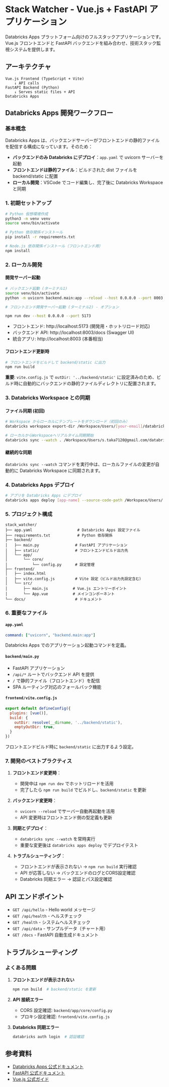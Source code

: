 # Stack Watcher - Vue.js + FastAPI アプリケーション

Databricks Apps プラットフォーム向けのフルスタックアプリケーションです。Vue.js フロントエンドと FastAPI バックエンドを組み合わせ、技術スタック監視システムを提供します。

## アーキテクチャ

```
Vue.js Frontend (TypeScript + Vite)
    ↓ API calls
FastAPI Backend (Python)
    ↓ Serves static files + API
Databricks Apps
```

## Databricks Apps 開発ワークフロー

### 基本概念

Databricks Apps は、バックエンドサーバーがフロントエンドの静的ファイルを配信する構成になっています。そのため：

- **バックエンドのみ Databricks にデプロイ**：`app.yaml` で uvicorn サーバーを起動
- **フロントエンドは静的ファイル**：ビルドされた dist ファイルを backend/static に配置
- **ローカル開発**：VSCode でコード編集し、完了後に Databricks Workspace と同期

### 1. 初期セットアップ

```bash
# Python 仮想環境作成
python3 -m venv venv
source venv/bin/activate

# Python 依存関係インストール
pip install -r requirements.txt

# Node.js 依存関係インストール（フロントエンド用）
npm install
```

### 2. ローカル開発

#### 開発サーバー起動

```bash
# バックエンド起動 (ターミナル1)
source venv/bin/activate
python -m uvicorn backend.main:app --reload --host 0.0.0.0 --port 8003

# フロントエンド開発サーバー起動 (ターミナル2) - オプション

npm run dev --host 0.0.0.0 --port 5173
```

- フロントエンド: http://localhost:5173 (開発用・ホットリロード対応)
- バックエンド API: http://localhost:8003/docs (Swagger UI)
- 統合アプリ: http://localhost:8003 (本番相当)

#### フロントエンド更新時

```bash
# フロントエンドをビルドして backend/static に出力
npm run build
```

**重要**: `vite.config.js` で `outDir: '../backend/static'` に設定済みのため、ビルド時に自動的にバックエンドの静的ファイルディレクトリに配置されます。

### 3. Databricks Workspace との同期

#### ファイル同期 (初回)

```bash
# Workspace からローカルにテンプレートをダウンロード（初回のみ）
databricks workspace export-dir /Workspace/Users/[your-email]/databricks_apps/[app-name] .

# ローカルからWorkspaceへリアルタイム同期開始
databricks sync --watch . /Workspace/Users/s.taka7120@gmail.com/databricks_apps/hello-world_2025_09_20-06_56/nodejs-fastapi-hello-world-app
```

#### 継続的な同期

`databricks sync --watch` コマンドを実行中は、ローカルファイルの変更が自動的に Databricks Workspace に同期されます。

### 4. Databricks Apps デプロイ

```bash
# アプリを Databricks Apps にデプロイ
databricks apps deploy [app-name] --source-code-path /Workspace/Users/[your-email]/databricks_apps/[app-name]
```

### 5. プロジェクト構成

```
stack_watcher/
├── app.yaml                    # Databricks Apps 設定ファイル
├── requirements.txt            # Python 依存関係
├── backend/
│   ├── main.py                # FastAPI アプリケーション
│   ├── static/                # フロントエンドビルド出力先
│   └── app/
│       └── core/
│           └── config.py      # 設定管理
├── frontend/
│   ├── index.html
│   ├── vite.config.js         # Vite 設定（ビルド出力先設定含む）
│   └── src/
│       ├── main.js           # Vue.js エントリーポイント
│       └── App.vue           # メインコンポーネント
└── docs/                      # ドキュメント
```

### 6. 重要なファイル

#### `app.yaml`
```yaml
command: ["uvicorn", "backend.main:app"]
```
Databricks Apps でのアプリケーション起動コマンドを定義。

#### `backend/main.py`
- FastAPI アプリケーション
- `/api/*` ルートでバックエンド API を提供
- `/` で静的ファイル（フロントエンド）を配信
- SPA ルーティング対応のフォールバック機能

#### `frontend/vite.config.js`
```javascript
export default defineConfig({
  plugins: [vue()],
  build: {
    outDir: resolve(__dirname, '../backend/static'),
    emptyOutDir: true,
  }
})
```
フロントエンドビルド時に `backend/static` に出力するよう設定。

### 7. 開発のベストプラクティス

1. **フロントエンド変更時**：
   - 開発中は `npm run dev` でホットリロードを活用
   - 完了したら `npm run build` でビルドし、`backend/static` を更新

2. **バックエンド変更時**：
   - `uvicorn --reload` でサーバー自動再起動を活用
   - API 変更時はフロントエンド側の型定義も更新

3. **同期とデプロイ**：
   - `databricks sync --watch` を常時実行
   - 重要な変更後は `databricks apps deploy` でデプロイテスト

4. **トラブルシューティング**：
   - フロントエンドが表示されない → `npm run build` 実行確認
   - API が応答しない → バックエンドのログとCORS設定確認
   - Databricks 同期エラー → 認証とパス設定確認

## API エンドポイント

- `GET /api/hello` - Hello world メッセージ
- `GET /api/health` - ヘルスチェック
- `GET /health` - システムヘルスチェック
- `GET /api/data` - サンプルデータ（チャート用）
- `GET /docs` - FastAPI 自動生成ドキュメント

## トラブルシューティング

### よくある問題

1. **フロントエンドが表示されない**
   ```bash
   npm run build  # backend/static を更新
   ```

2. **API 接続エラー**
   - CORS 設定確認: `backend/app/core/config.py`
   - プロキシ設定確認: `frontend/vite.config.js`

3. **Databricks 同期エラー**
   ```bash
   databricks auth login  # 認証確認
   ```

## 参考資料

- [Databricks Apps 公式ドキュメント](https://docs.databricks.com/en/dev-tools/databricks-apps.html)
- [FastAPI 公式ドキュメント](https://fastapi.tiangolo.com/)
- [Vue.js 公式ガイド](https://vuejs.org/guide/)